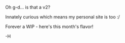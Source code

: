 Oh g-d... is that a v2?

Innately curious which means my personal site is too :/

Forever a WIP - here's this month's flavor!

-H
